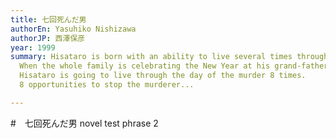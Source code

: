 ```yaml
---
title: 七回死んだ男
authorEn: Yasuhiko Nishizawa
authorJP: 西澤保彦
year: 1999
summary: Hisataro is born with an ability to live several times through the same day.
  When the whole family is celebrating the New Year at his grand-father house, a murder occurs.
  Hisataro is going to live through the day of the murder 8 times.
  8 opportunities to stop the murderer...

---
```

#　七回死んだ男 novel
test phrase 2